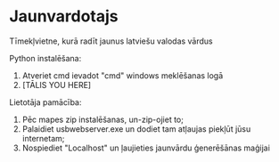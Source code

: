 # Jaunvardotajs
 Tīmekļvietne, kurā radīt jaunus latviešu valodas vārdus

Python instalēšana:
1. Atveriet cmd ievadot "cmd" windows meklēšanas logā
2. [TĀLIS YOU HERE]

Lietotāja pamācība:
1. Pēc mapes zip instalēšanas, un-zip-ojiet to;
2. Palaidiet usbwebserver.exe un dodiet tam atļaujas piekļūt jūsu internetam;
3. Nospiediet "Localhost" un ļaujieties jaunvārdu ģenerēšānas maģijai
